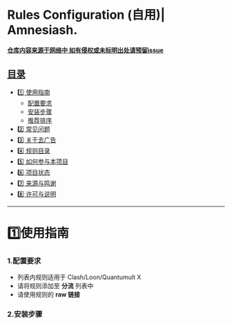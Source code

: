 # Rules Configuration (自用)| Amnesiash.

<p align="center">
  <a href="https://github.com/Amnesiash/ladder_rules_script/tree/main/Rules">

  **仓库内容来源于网络中 如有侵权或未标明出处请预留issue**
</p>

## 目录
- [1️⃣ 使用指南](#1️⃣使用指南)
  - [配置要求](#)
  - [安装步骤](#)
  - [推荐排序](#)
- [2️⃣ 常见问题](#2️⃣常见问题)
- [3️⃣ 关于去广告](#3️⃣关于去广告)
- [4️⃣ 规则目录](#4️⃣规则目录)
- [5️⃣ 如何参与本项目](#5️⃣如何参与本项目)
- [6️⃣ 项目状态](#6️⃣项目状态)
- [7️⃣ 来源与鸣谢](#7️⃣来源与鸣谢)
- [8️⃣ 许可与说明](#8️⃣许可与说明)
-----

# **1️⃣使用指南**
### 1.配置要求
 - 列表内规则适用于 Clash/Loon/Quantumult X
 - 请将规则添加至 **分流** 列表中
 - 请使用规则的 **raw 链接**

### 2.安装步骤